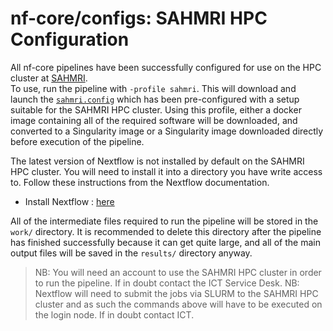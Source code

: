 # nf-core/configs: SAHMRI HPC Configuration

All nf-core pipelines have been successfully configured for use on the HPC cluster at [SAHMRI](https://sahmri.org.au/).  
To use, run the pipeline with `-profile sahmri`. This will download and launch the [`sahmri.config`](../conf/sahmri.config) which has been pre-configured
with a setup suitable for the SAHMRI HPC cluster. Using this profile, either a docker image containing all of the required software will be downloaded,
and converted to a Singularity image or a Singularity image downloaded directly before execution of the pipeline.  

The latest version of Nextflow is not installed by default on the SAHMRI HPC cluster. You will need to install it into a directory you have write access to.
Follow these instructions from the Nextflow documentation.

- Install Nextflow : [here](https://www.nextflow.io/docs/latest/getstarted.html#)

All of the intermediate files required to run the pipeline will be stored in the `work/` directory. It is recommended to delete this directory after the pipeline
has finished successfully because it can get quite large, and all of the main output files will be saved in the `results/` directory anyway.

> NB: You will need an account to use the SAHMRI HPC cluster in order to run the pipeline. If in doubt contact the ICT Service Desk.
> NB: Nextflow will need to submit the jobs via SLURM to the SAHMRI HPC cluster and as such the commands above will have to be executed on the login
node. If in doubt contact ICT.
